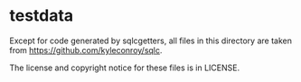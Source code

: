 # testdata

Except for code generated by sqlcgetters, all files in this directory are taken from https://github.com/kyleconroy/sqlc.

The license and copyright notice for these files is in LICENSE.
